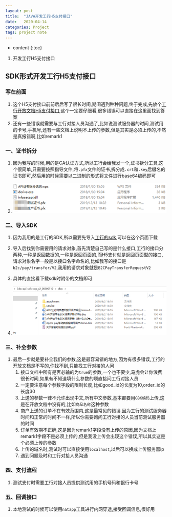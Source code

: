```yaml
---
layout: post
title:  "JAVA开发工行H5支付接口"
date:   2020-04-14
categories: Project
tags: project note
---
```


* content
{:toc}

1. 开发工行H5支付接口






## SDK形式开发工行H5支付接口

### 写在前面
1. 这个H5支付接口前前后后写了很长时间,期间遇到种种问题,终于完成,先放个[工行开放文档H5支付接口](https://open.icbc.com.cn/icbc/apip/api_detail.html?apiId=10000000000000017001&baseUrl=%2Fb2c%2Fpay&resUrl=%2Ftransfer&version=V1&apiName=%E4%B8%AA%E4%BA%BA%E7%BA%BF%E4%B8%8A%E6%94%AF%E4%BB%98&serviceId=P0071&resourceId=10000000000000002721),这个一定要仔细看,很多错误可以直接在这里面找到答案
2. 还有一些错误就需要与工行对接人员沟通了,比如说测试服务器的时间,测试用的卡号,手机号,还有一些文档上说明不上传的参数,但是其实是必须上传的,不然是真报错啊,比如remark1

### 一、证书拆分
1. 因为我写的时候,用的是CA认证方式,所以工行会给我发一个,证书拆分工具,这个很简单,只需要按照指导文件,将`.pfx`文件的证书,拆分成`.crt`和`.key`后缀名的证书即可,然后用的时候需要以二进制的形式将文件进行base64编码即可

2. ![证书拆分工具](/assets/拆分证书工具.png)

### 二、导入SDK
1. 因为我用的是工行的SDK,所以需要先导入[工行的sdk](https://open.icbc.com.cn/icbc/apip/docs_sdk&demo.html),可以在这个页面下载
2. 导入后找到你需要用的请求对象,首先清楚自己写的是什么接口,工行的接口分两种,一种是返回数据的,一种是返回页面的,而H5支付就是返回页面型的接口,请求对象名字一般是以接口名字命名的,比如我写的接口是`b2c/pay/transfer/V2`,我用的请求对象就是`B2CPayTransferRequestV2`
3. 具体的直接看下载sdk时附带的文档即可

4. ![SDK文档](/assets/sdk文档.png)

### 三、补全参数
1. 最后一步就是要补全我们的参数,这是最容易错的地方,因为有很多错误,工行的开放文档是不写的,你找不到,只能找工行对接的人问
    1. 接口文档中所有是否必输的为`true`的参数,一个也不要少,马虎会让你浪费很长时间,如果有不知道填什么参数的项直接问工行对接人员
    2. 一定要注意每个参数字段的限制长度,比如good_id的长度为10,order_id的长度30
    3. 上送的参数一律不允许出现中文,所有中文参数,基本都要用`GBK编码`上传,这是在开放文档中没有的,比如`商品名称`这种参数
    4. 商户上送的订单不在有效范围内,这是最常见的错误,因为工行的测试服务器时间和正常的时间不一样,所以你需要询问工行对接的人员当前测试服务器的时间
    5. 订单有效期不正确,这是因为remark1字段没有上传的原因,因为文档上remark1字段不是必须上传的,但是我没上传会出现这个错误,所以其实这是个必须上传的参数
    6. 上传的域名时,测试时可以直接使用`localhost`,以后可以换成上传服务器ip
    7. 遇到问题及时和工行对接人员沟通

### 四、支付流程
1. 测试支付时需要工行对接人员提供测试用的手机号码和银行卡号

### 五、回调接口
1. 本地测试的时候可以使用`natapp`工具进行内网穿透,接受回调信息,很好用







